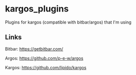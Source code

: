 # kargos_plugins
Plugins for kargos (compatible with bitbar/argos) that I'm using

## Links

Bitbar: https://getbitbar.com/

Argos: https://github.com/p-e-w/argos

Kargos: https://github.com/lipido/kargos
